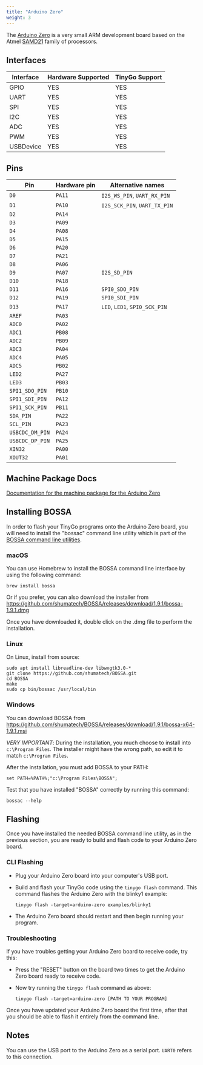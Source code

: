 ```yaml
---
title: "Arduino Zero"
weight: 3
---
```


The [Arduino Zero](https://store.arduino.cc/arduino-zero) is a very small ARM development board based on the Atmel [SAMD21](https://www.microchip.com/wwwproducts/en/ATSAMD21G18) family of processors.

## Interfaces

| Interface | Hardware Supported | TinyGo Support |
| --------- | ------------- | ----- |
| GPIO      | YES | YES |
| UART      | YES | YES |
| SPI       | YES | YES |
| I2C       | YES | YES |
| ADC       | YES | YES |
| PWM       | YES | YES |
| USBDevice | YES | YES |

## Pins

| Pin               | Hardware pin | Alternative names |
| ----------------- | ------------ | ----------------- |
| `D0`              | `PA11`       | `I2S_WS_PIN`, `UART_RX_PIN` |
| `D1`              | `PA10`       | `I2S_SCK_PIN`, `UART_TX_PIN` |
| `D2`              | `PA14`       |                   |
| `D3`              | `PA09`       |                   |
| `D4`              | `PA08`       |                   |
| `D5`              | `PA15`       |                   |
| `D6`              | `PA20`       |                   |
| `D7`              | `PA21`       |                   |
| `D8`              | `PA06`       |                   |
| `D9`              | `PA07`       | `I2S_SD_PIN`      |
| `D10`             | `PA18`       |                   |
| `D11`             | `PA16`       | `SPI0_SDO_PIN`    |
| `D12`             | `PA19`       | `SPI0_SDI_PIN`    |
| `D13`             | `PA17`       | `LED`, `LED1`, `SPI0_SCK_PIN` |
| `AREF`            | `PA03`       |                   |
| `ADC0`            | `PA02`       |                   |
| `ADC1`            | `PB08`       |                   |
| `ADC2`            | `PB09`       |                   |
| `ADC3`            | `PA04`       |                   |
| `ADC4`            | `PA05`       |                   |
| `ADC5`            | `PB02`       |                   |
| `LED2`            | `PA27`       |                   |
| `LED3`            | `PB03`       |                   |
| `SPI1_SDO_PIN`    | `PB10`       |                   |
| `SPI1_SDI_PIN`    | `PA12`       |                   |
| `SPI1_SCK_PIN`    | `PB11`       |                   |
| `SDA_PIN`         | `PA22`       |                   |
| `SCL_PIN`         | `PA23`       |                   |
| `USBCDC_DM_PIN`   | `PA24`       |                   |
| `USBCDC_DP_PIN`   | `PA25`       |                   |
| `XIN32`           | `PA00`       |                   |
| `XOUT32`          | `PA01`       |                   |

## Machine Package Docs

[Documentation for the machine package for the Arduino Zero](../machine/arduino-zero)

## Installing BOSSA

In order to flash your TinyGo programs onto the Arduino Zero board, you will need to install the "bossac" command line utility which is part of the [BOSSA command line utilities](https://github.com/shumatech/BOSSA).

### macOS

You can use Homebrew to install the BOSSA command line interface by using the following command:

```shell
brew install bossa
```

Or if you  prefer, you can also download the installer from https://github.com/shumatech/BOSSA/releases/download/1.9.1/bossa-1.9.1.dmg

Once you have downloaded it, double click on the .dmg file to perform the installation.

### Linux

On Linux, install from source:

```shell
sudo apt install libreadline-dev libwxgtk3.0-* 
git clone https://github.com/shumatech/BOSSA.git
cd BOSSA
make
sudo cp bin/bossac /usr/local/bin
```

### Windows

You can download BOSSA from https://github.com/shumatech/BOSSA/releases/download/1.9.1/bossa-x64-1.9.1.msi

*VERY IMPORTANT*: During the installation, you much choose to install into `c:\Program Files`. The installer might have the wrong path, so edit it to match  `c:\Program Files`.

After the installation, you must add BOSSA to your PATH:

```shell
set PATH=%PATH%;"c:\Program Files\BOSSA";
```

Test that you have installed "BOSSA" correctly by running this command:

```shell
bossac --help
```

## Flashing

Once you have installed the needed BOSSA command line utility, as in the previous section, you are ready to build and flash code to your Arduino Zero board.

### CLI Flashing

- Plug your Arduino Zero board into your computer's USB port.
- Build and flash your TinyGo code using the `tinygo flash` command. This command flashes the Arduino Zero with the blinky1 example:

    ```
    tinygo flash -target=arduino-zero examples/blinky1
    ```

- The Arduino Zero board should restart and then begin running your program.


### Troubleshooting

If you have troubles getting your Arduino Zero board to receive code, try this:

- Press the "RESET" button on the board two times to get the Arduino Zero board ready to receive code.
- Now try running the `tinygo flash` command as above:

    ```shell
    tinygo flash -target=arduino-zero [PATH TO YOUR PROGRAM]
    ```

Once you have updated your Arduino Zero board the first time, after that you should be able to flash it entirely from the command line.

## Notes

You can use the USB port to the Arduino Zero as a serial port. `UART0` refers to this connection.
